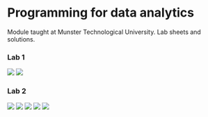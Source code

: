 # Programming for data analytics
Module taught at Munster Technological University. Lab sheets and solutions.
### Lab 1
![](images/lab1a.png)
![](images/lab1b.png)
### Lab 2
![](images/lab2a.png)
![](images/lab2b.png)
![](images/lab2c.png)
![](images/lab2d.png)
![](images/lab2e.png)
